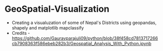 # GeoSpatial-Visualization
* Creating a visualuzation of some of Nepal's Districts using geopandas, shapely and matplotlib mapclassify
* Credits - https://github.com/Gauravparajuli09/python/blob/38f458cd7813717266cb7908363f586ebeb282b3/Geospatial_Analysis_With_Python.ipynb
